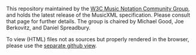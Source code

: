 This repository maintained by the [W3C Music Notation Community Group](https://www.w3.org/community/music-notation/), and holds the latest release of the MusicXML specification. Please consult that page for further details. The group is chaired by Michael Good, Joe Berkovitz, and Daniel Spreadbury. 

To view (HTML) files not as sources but properly rendered in the browser, please use the [separate github view](http://w3c.github.io/musicxml/).

